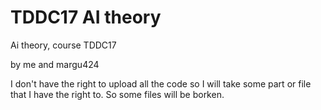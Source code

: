 # TDDC17 AI theory
Ai theory, course TDDC17

by me and margu424

I don't have the right to upload all the code so I will take some part or file that I have the right to. 
So some files will be borken.

